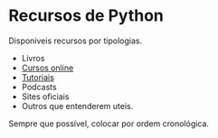 # Recursos de Python

Disponiveis recursos por tipologias.

- Livros
- [Cursos online](https://github.com/PythonDevPT/RecursosPython/blob/master/CursosOnline.md)
- [Tutoriais](https://github.com/PythonDevPT/RecursosPython/blob/master/Tutoriais.md)
- Podcasts
- Sites oficiais
- Outros que entenderem uteis.

Sempre que possível, colocar por ordem cronológica.
